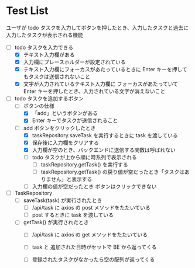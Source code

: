 # Test List

ユーザが todo タスクを入力してボタンを押したとき、入力したタスクと過去に入力したタスクが表示される機能

- [ ] todo タスクを入力できる
  - [x] テキスト入力欄がある
  - [x] 入力欄にプレースホルダーが設定されている
  - [x] テキスト入力欄にフォーカスがあたっているときに Enter キーを押してもタスクは送信されないこと
  - [x] 文字が入力されているテキスト入力欄に フォーカスがあたっていて Enter キーを押したとき、入力されている文字が消えないこと

- [ ] todo タスクを追加するボタン
  - [ ] ボタンの仕様
    - [x] 「add」というボタンがある
    - [x] Enter キーでタスクが送信されること
    
  - [ ] add ボタンをクリックしたとき
    - [x] taskRepository.saveTask を実行するときに task を渡している
    - [x] 保存後に入力欄をクリアする
    - [x] 入力欄が空のとき、バックエンドに送信する関数は呼ばれない
    - [ ] todo タスクが上から順に時系列で表示される
      - [ ] taskRepository.getTask() を実行する
      - [ ] taskRepository.getTask() の戻り値が空だったとき「タスクはありません」と表示する
    - [ ] 入力欄の値が空だったとき ボタンはクリックできない

- [ ] TaskRepository
  - [ ] saveTask(task) が実行されたとき
    - [ ] /api/task に axios の post メソッドをたたいている
    - [ ] post するときに task を渡している
  - [ ] getTask() が実行されたとき
    - [ ] /api/task に axios の get メソッドをたたいている
    - [ ] task と 追加された日時がセットで BE から返ってくる
    - [ ] 登録されたタスクがなかったら空の配列が返ってくる





